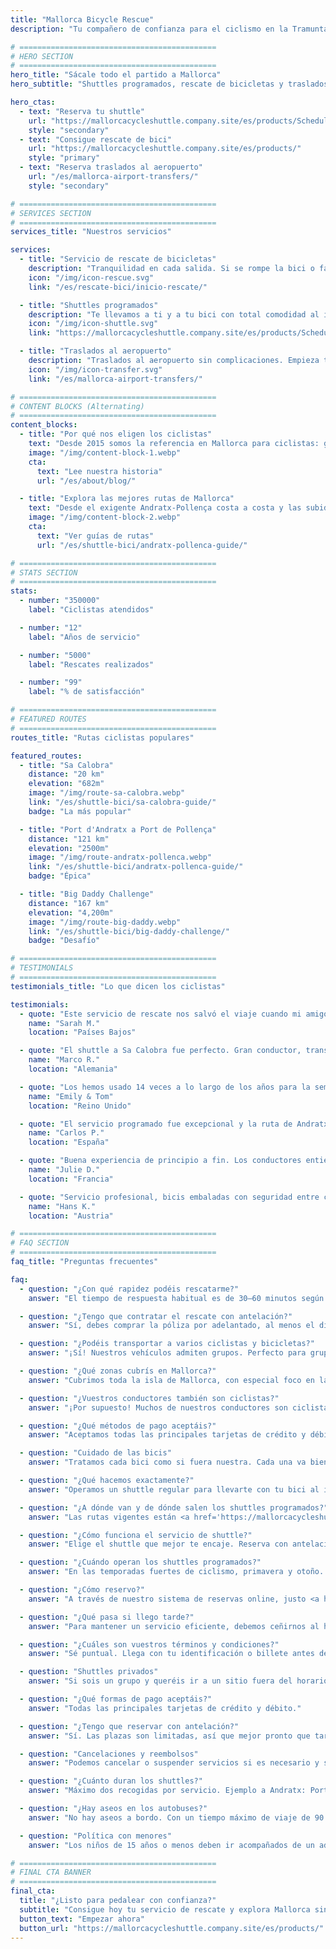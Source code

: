 ```yaml
---
title: "Mallorca Bicycle Rescue"
description: "Tu compañero de confianza para el ciclismo en la Tramuntana de Mallorca. Servicio de rescate de bicicletas, shuttles y traslados al aeropuerto para ciclistas."

# ============================================
# HERO SECTION
# ============================================
hero_title: "Sácale todo el partido a Mallorca"
hero_subtitle: "Shuttles programados, rescate de bicicletas y traslados al aeropuerto – por ciclistas y para ciclistas"

hero_ctas:
  - text: "Reserva tu shuttle"
    url: "https://mallorcacycleshuttle.company.site/es/products/Scheduled-Bike-Buses-c15728235"
    style: "secondary"
  - text: "Consigue rescate de bici"
    url: "https://mallorcacycleshuttle.company.site/es/products/"
    style: "primary"
  - text: "Reserva traslados al aeropuerto"
    url: "/es/mallorca-airport-transfers/"
    style: "secondary"

# ============================================
# SERVICES SECTION
# ============================================
services_title: "Nuestros servicios"

services:
  - title: "Servicio de rescate de bicicletas"
    description: "Tranquilidad en cada salida. Si se rompe la bici o fallan las fuerzas, los titulares de la póliza son rescatados en toda Mallorca."
    icon: "/img/icon-rescue.svg"
    link: "/es/rescate-bici/inicio-rescate/"

  - title: "Shuttles programados"
    description: "Te llevamos a ti y a tu bici con total comodidad al inicio de las icónicas rutas de ida."
    icon: "/img/icon-shuttle.svg"
    link: "https://mallorcacycleshuttle.company.site/es/products/Scheduled-Bike-Buses-c15728235"

  - title: "Traslados al aeropuerto"
    description: "Traslados al aeropuerto sin complicaciones. Empieza tus vacaciones ciclistas sin estrés desde que aterrizas."
    icon: "/img/icon-transfer.svg"
    link: "/es/mallorca-airport-transfers/"

# ============================================
# CONTENT BLOCKS (Alternating)
# ============================================
content_blocks:
  - title: "Por qué nos eligen los ciclistas"
    text: "Desde 2015 somos la referencia en Mallorca para ciclistas: gestionamos shuttles, rescates por toda la isla y cuidamos las bicis como si fueran nuestras. Cuenta con un equipo cercano y fiable, autobuses cómodos y conocimiento local en el que puedes confiar."
    image: "/img/content-block-1.webp"
    cta:
      text: "Lee nuestra historia"
      url: "/es/about/blog/"

  - title: "Explora las mejores rutas de Mallorca"
    text: "Desde el exigente Andratx-Pollença costa a costa y las subidas míticas desde los puertos de Sa Calobra y Valldemossa hasta los caminos tranquilos del interior, Mallorca es un paraíso ciclista de primer nivel. Nuestros guías de ruta te ayudan a planificar tus rutas de ida perfectas con mapas detallados, perfiles de elevación y consejos de la casa."
    image: "/img/content-block-2.webp"
    cta:
      text: "Ver guías de rutas"
      url: "/es/shuttle-bici/andratx-pollenca-guide/"

# ============================================
# STATS SECTION
# ============================================
stats:
  - number: "350000"
    label: "Ciclistas atendidos"

  - number: "12"
    label: "Años de servicio"

  - number: "5000"
    label: "Rescates realizados"

  - number: "99"
    label: "% de satisfacción"

# ============================================
# FEATURED ROUTES
# ============================================
routes_title: "Rutas ciclistas populares"

featured_routes:
  - title: "Sa Calobra"
    distance: "20 km"
    elevation: "682m"
    image: "/img/route-sa-calobra.webp"
    link: "/es/shuttle-bici/sa-calobra-guide/"
    badge: "La más popular"

  - title: "Port d'Andratx a Port de Pollença"
    distance: "121 km"
    elevation: "2500m"
    image: "/img/route-andratx-pollenca.webp"
    link: "/es/shuttle-bici/andratx-pollenca-guide/"
    badge: "Épica"

  - title: "Big Daddy Challenge"
    distance: "167 km"
    elevation: "4,200m"
    image: "/img/route-big-daddy.webp"
    link: "/es/shuttle-bici/big-daddy-challenge/"
    badge: "Desafío"

# ============================================
# TESTIMONIALS
# ============================================
testimonials_title: "Lo que dicen los ciclistas"

testimonials:
  - quote: "Este servicio de rescate nos salvó el viaje cuando mi amigo tuvo una avería. Profesional, rápido y amable. ¡Muy recomendable!"
    name: "Sarah M."
    location: "Países Bajos"

  - quote: "El shuttle a Sa Calobra fue perfecto. Gran conductor, transporte seguro de las bicis y empezamos la ruta exactamente donde queríamos y con piernas frescas. Vale cada céntimo."
    name: "Marco R."
    location: "Alemania"

  - quote: "Los hemos usado 14 veces a lo largo de los años para la semana del club en Mallorca. Traslado al aeropuerto y shuttle programado a Andratx. Solo por la tranquilidad ya merece la pena. Saben lo que hacen."
    name: "Emily & Tom"
    location: "Reino Unido"

  - quote: "El servicio programado fue excepcional y la ruta de Andratx nos hizo el viaje. ¡Con ganas de volver el año que viene!"
    name: "Carlos P."
    location: "España"

  - quote: "Buena experiencia de principio a fin. Los conductores entienden de verdad las necesidades de los ciclistas. Ya he hecho cuatro salidas con ellos."
    name: "Julie D."
    location: "Francia"

  - quote: "Servicio profesional, bicis embaladas con seguridad entre colchones y las rutas son espectaculares. Muy recomendable para ciclistas serios."
    name: "Hans K."
    location: "Austria"

# ============================================
# FAQ SECTION
# ============================================
faq_title: "Preguntas frecuentes"

faq:
  - question: "¿Con qué rapidez podéis rescatarme?"
    answer: "El tiempo de respuesta habitual es de 30–60 minutos según tu ubicación en Mallorca. Tenemos varios vehículos repartidos por la isla para responder rápido."

  - question: "¿Tengo que contratar el rescate con antelación?"
    answer: "Sí, debes comprar la póliza por adelantado, al menos el día antes de usarla (válida para toda tu estancia)."

  - question: "¿Podéis transportar a varios ciclistas y bicicletas?"
    answer: "¡Sí! Nuestros vehículos admiten grupos. Perfecto para grupetas o clubes."

  - question: "¿Qué zonas cubrís en Mallorca?"
    answer: "Cubrimos toda la isla de Mallorca, con especial foco en la Serra de Tramuntana, donde están las mejores rutas de ida. De Andratx a Pollença y todo lo intermedio."

  - question: "¿Vuestros conductores también son ciclistas?"
    answer: "¡Por supuesto! Muchos de nuestros conductores son ciclistas con experiencia: conocen las rutas, los retos y exactamente lo que necesitas."

  - question: "¿Qué métodos de pago aceptáis?"
    answer: "Aceptamos todas las principales tarjetas de crédito y débito. El pago se procesa de forma segura a través de Stripe."

  - question: "Cuidado de las bicis"
    answer: "Tratamos cada bici como si fuera nuestra. Cada una va bien asegurada en remolques a medida, acolchada entre colchones, para que llegue en el mismo estado en que se cargó."

  - question: "¿Qué hacemos exactamente?"
    answer: "Operamos un shuttle regular para llevarte con tu bici al inicio de las icónicas rutas de ida de Mallorca (<a href='https://mallorcacycleshuttle.company.site/es/products/' target='_blank' rel='noopener noreferrer'>horarios aquí</a>). Ofrecemos rescate de bici y ciclista en caso de avería (<a href='https://mallorcacycleshuttle.company.site/es/products/' target='_blank' rel='noopener noreferrer'>enlace aquí</a>). Y realizamos traslados privados al aeropuerto con presupuesto instantáneo (<a href='/es/mallorca-airport-transfers/'>aquí</a>)."

  - question: "¿A dónde van y de dónde salen los shuttles programados?"
    answer: "Las rutas vigentes están <a href='https://mallorcacycleshuttle.company.site/es/products/' target='_blank' rel='noopener noreferrer'>aquí</a>."

  - question: "¿Cómo funciona el servicio de shuttle?"
    answer: "Elige el shuttle que mejor te encaje. Reserva con antelación porque las plazas son limitadas. Llega al menos 15 minutos antes de la salida con tu DNI o tu billete (en el móvil es ideal) para cargar la bici. <a href='https://mallorcacycleshuttle.company.site/es/products/' target='_blank' rel='noopener noreferrer'>Reserva aquí</a>. Disfruta del trayecto y enamórate de la vuelta en bici. Simple, eficiente y esencial."

  - question: "¿Cuándo operan los shuttles programados?"
    answer: "En las temporadas fuertes de ciclismo, primavera y otoño. El horario completo del bus de bicis está <a href='https://mallorcacycleshuttle.company.site/es/products/' target='_blank' rel='noopener noreferrer'>aquí</a>."

  - question: "¿Cómo reservo?"
    answer: "A través de nuestro sistema de reservas online, justo <a href='https://mallorcacycleshuttle.company.site/es/products/' target='_blank' rel='noopener noreferrer'>aquí</a>."

  - question: "¿Qué pasa si llego tarde?"
    answer: "Para mantener un servicio eficiente, debemos ceñirnos al horario. No podemos esperar a los retrasados, ya que afecta al servicio y al resto de ciclistas. Llega al punto de salida antes de la hora de carga indicada en tu billete. Como tu ausencia puede impedir que otros reserven, no podemos reembolsar shuttles perdidos."

  - question: "¿Cuáles son vuestros términos y condiciones?"
    answer: "Sé puntual. Llega con tu identificación o billete antes de la hora de carga indicada en tu ticket. Términos y condiciones completos aquí."

  - question: "Shuttles privados"
    answer: "Si sois un grupo y queréis ir a un sitio fuera del horario o a otra hora, escribe a admin@mallorcacycleshuttle.com con fecha, lugar de recogida, destino y tamaño del grupo e intentaremos encajaros."

  - question: "¿Qué formas de pago aceptáis?"
    answer: "Todas las principales tarjetas de crédito y débito."

  - question: "¿Tengo que reservar con antelación?"
    answer: "Sí. Las plazas son limitadas, así que mejor pronto que tarde para evitar quedarte sin sitio. Recomendamos reservar al inicio de tu estancia: piernas frescas y un día de margen por si el tiempo falla. <a href='https://mallorcacycleshuttle.company.site/es/products/' target='_blank' rel='noopener noreferrer'>Reserva aquí</a>."

  - question: "Cancelaciones y reembolsos"
    answer: "Podemos cancelar o suspender servicios si es necesario y sin aviso previo. Si se cancela un shuttle, hay reembolso total o cambio a otro bus. Si quieres cambiar tu billete de fecha, puede ser posible y se decide caso a caso. Para toda la información, consulta los Términos y Condiciones completos aquí."

  - question: "¿Cuánto duran los shuttles?"
    answer: "Máximo dos recogidas por servicio. Ejemplo a Andratx: Port de Pollença, carga de bicis a las 07:15; luego Alcúdia, carga a las 07:35; llegada media a Andratx sobre las 09:15 según el tráfico."

  - question: "¿Hay aseos en los autobuses?"
    answer: "No hay aseos a bordo. Con un tiempo máximo de viaje de 90 minutos, normalmente no hace falta. Simplemente controla lo que bebes antes y durante el trayecto."

  - question: "Política con menores"
    answer: "Los niños de 15 años o menos deben ir acompañados de un adulto de pago. Todos los asientos tienen el mismo precio."

# ============================================
# FINAL CTA BANNER
# ============================================
final_cta:
  title: "¿Listo para pedalear con confianza?"
  subtitle: "Consigue hoy tu servicio de rescate y explora Mallorca sin preocupaciones"
  button_text: "Empezar ahora"
  button_url: "https://mallorcacycleshuttle.company.site/es/products/"
---
```

